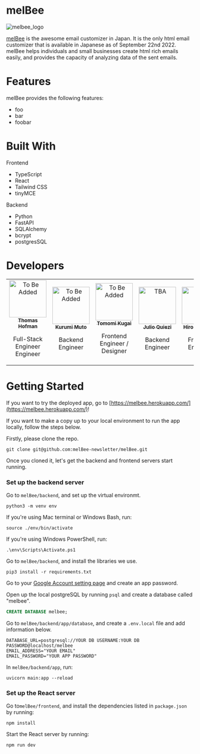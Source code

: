 # melBee
![melbee_logo](https://user-images.githubusercontent.com/90857923/191744973-d03244db-8c93-4206-9266-5fde117a5f62.png)

[melBee](https://melbee.herokuapp.com/) is the awesome email customizer in Japan. It is the only html email customizer that is available in Japanese as of September 22nd 2022. melBee helps individuals and small businesses create html rich emails easily, and provides the capacity of analyzing data of the sent emails.

# Features

melBee provides the following features:
- foo
- bar
- foobar

# Built With

Frontend
- TypeScript
- React
- Tailwind CSS
- tinyMCE

Backend
- Python
- FastAPI
- SQLAlchemy
- bcrypt
- postgresSQL

# Developers

<table>
  <tr>
    <td align="center"><a href="https://github.com/Takhof"><img src="To be added" width="100px;" alt="To Be Added"/><br /><sub><b>Thomas Hofman</b></sub></a><br /><p>Full-Stack Engineer Engineer</p></td>
    <td align="center"><a href="https://github.com/walnut07"><img src="To be added" width="100px;" alt="To Be Added"/><br /><sub><b>Kurumi Muto</b></sub></a><br /><p>Backend Engineer</p></td>
    <td align="center"><a href="https://github.com/kugaitomomi"><img src="To be added" width="100px;" alt="To Be Added"/><br /><sub><b>Tomomi Kugai</b></sub></a><br /><p>Frontend Engineer / Designer</p></td>
    <td align="center"><a href="https://github.com/julioqui"><img src="To be added" width="100px;" alt="TBA"/><br /><sub><b>Julio Quiezi</b></sub></a><br /><p>Backend Engineer</p></td>
    <td align="center"><a href="https://github.com/Hiro-Kanetake"><img src="To be added" width="100px;" alt="TBA"/><br /><sub><b>Hiro Kanetake</b></sub></a><br /><p>Frontend Engineer</p></td>
   </tr>
</table>

# Getting Started
If you want to try the deployed app, go to [https://melbee.herokuapp.com/](https://melbee.herokuapp.com/)!

If you want to make a copy up to your local environment to run the app locally, follow the steps below.

Firstly, please clone the repo.


```shell
git clone git@github.com:melBee-newsletter/melBee.git
```

Once you cloned it, let's get the backend and frontend servers start running.

### Set up the backend server

Go to `melBee/backend`, and set up the virtual environmt.

```shell
python3 -m venv env
```

If you're using Mac terminal or Windows Bash, run:

```shell
source ./env/bin/activate
```

If you're using Windows PowerShell, run:

```shell
.\env\Scripts\Activate.ps1
```

Go to `melBee/backend`, and install the libraries we use.

```shell
pip3 install -r requirements.txt
```

Go to your [Google Account setting page](https://myaccount.google.com/) and create an app password.

Open up the local postgreSQL by running `psql` and create a database called "melbee".

```sql
CREATE DATABASE melbee;
```

Go to `melBee/backend/app/database`, and create a `.env.local` file and add information below.

```
DATABASE_URL=postgresql://YOUR DB USERNAME:YOUR DB PASSWORD@localhost/melbee
EMAIL_ADDRESS="YOUR EMAIL"
EMAIL_PASSWORD="YOUR APP PASSWORD"
```


In `melBee/backend/app`, run:

```shell
uvicorn main:app --reload
```

### Set up the React server

Go to`melBee/frontend`, and install the dependencies listed in `package.json` by running:

```shell
npm install 
```

Start the React server by running:

```shell
npm run dev
```
